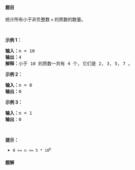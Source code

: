 #### 题目
<p>统计所有小于非负整数&nbsp;<em><code>n</code>&nbsp;</em>的质数的数量。</p>

<p>&nbsp;</p>

<p><strong>示例 1：</strong></p>

<pre><strong>输入：</strong>n = 10
<strong>输出：</strong>4
<strong>解释：</strong>小于 10 的质数一共有 4 个, 它们是 2, 3, 5, 7 。
</pre>

<p><strong>示例 2：</strong></p>

<pre><strong>输入：</strong>n = 0
<strong>输出：</strong>0
</pre>

<p><strong>示例 3：</strong></p>

<pre><strong>输入：</strong>n = 1
<strong>输出</strong>：0
</pre>

<p>&nbsp;</p>

<p><strong>提示：</strong></p>

<ul>
	<li><code>0 &lt;= n &lt;= 5 * 10<sup>6</sup></code></li>
</ul>


 #### 题解